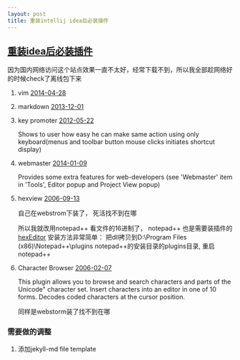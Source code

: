 ```yaml
---
layout: post
title: 重装intellij idea后必装插件
---
```


## [重装idea后必装插件](http://plugins.jetbrains.com/?idea)

因为国内网络访问这个站点效果一直不太好，经常下载不到，所以我全部趁网络好的时候check了离线包下来

1. vim [2014-04-28](/attachments/2014-04-28-ideavim.zip)

2. markdown [2013-12-01](/attachments/2013-12-01-idea-markdown.zip)

3. key promoter [2012-05-22](/attachments/2012-05-22-Key_promoter_11324.jar)

    Shows to user how easy he can make same action using only keyboard(menus and toolbar button mouse clicks initiates shortcut display)

4. webmaster [2014-01-09](/attachments/2014-01-09-webmaster.zip)

    Provides some extra features for web-developers (see 'Webmaster' item in 'Tools', Editor popup and Project View popup)

5. hexview [2006-09-13](/attachments/2006-09-13-HexView_2423.jar)

    自己在webstrom下装了， 死活找不到在哪

    所以我就改用notepad++ 看文件的16进制了， notepad++ 也是需要装插件的[hexEditor](/attachments/2014-04-23-HexEditor.dll)  安装方法非常简单： 把dll拷贝到D:\Program Files (x86)\Notepad++\plugins  notepad++的安装目录的plugins目录, 重启notepad++

6. Character Browser [2006-02-07](/attachments/2006-02-07-Character_Browser_915.zip)

    This plugin allows you to browse and search characters and parts of the Unicode" character set. Insert characters into an editor in one of 10 forms. Decodes coded characters at the cursor position.

    同样是webstorm装了找不到在哪

### 需要做的调整
1. 添加jekyll-md file template

